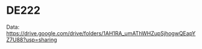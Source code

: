 # DE222

Data: https://drive.google.com/drive/folders/1AH1RA_umAThWHZupSjhogwQEapYZ7U88?usp=sharing
